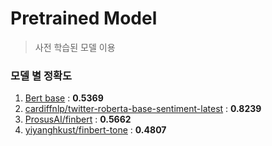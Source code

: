 # Pretrained Model

> 사전 학습된 모델 이용

### 모델 별 정확도
1. [Bert base](https://huggingface.co/bert-base-uncased) : **0.5369**
2. [cardiffnlp/twitter-roberta-base-sentiment-latest](https://huggingface.co/cardiffnlp/twitter-roberta-base-sentiment-latest) : **0.8239**
3. [ProsusAI/finbert](https://huggingface.co/ProsusAI/finbert) : **0.5662**
4. [yiyanghkust/finbert-tone](https://huggingface.co/yiyanghkust/finbert-tone) : **0.4807**